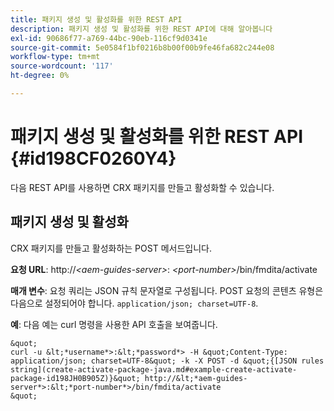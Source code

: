 ```yaml
---
title: 패키지 생성 및 활성화를 위한 REST API
description: 패키지 생성 및 활성화를 위한 REST API에 대해 알아봅니다
exl-id: 90686f77-a769-44bc-90eb-116cf9d0341e
source-git-commit: 5e0584f1bf0216b8b00f00b9fe46fa682c244e08
workflow-type: tm+mt
source-wordcount: '117'
ht-degree: 0%

---
```


# 패키지 생성 및 활성화를 위한 REST API {#id198CF0260Y4}

다음 REST API를 사용하면 CRX 패키지를 만들고 활성화할 수 있습니다.

## 패키지 생성 및 활성화

CRX 패키지를 만들고 활성화하는 POST 메서드입니다.

**요청 URL**: http://*&lt;aem-guides-server>*: *&lt;port-number>*/bin/fmdita/activate

**매개 변수**: 요청 쿼리는 JSON 규칙 문자열로 구성됩니다. POST 요청의 콘텐츠 유형은 다음으로 설정되어야 합니다. `application/json; charset=UTF-8`.

**예**: 다음 예는 curl 명령을 사용한 API 호출을 보여줍니다.

    &quot;
    curl -u &lt;*username*>:&lt;*password*> -H &quot;Content-Type: application/json; charset=UTF-8&quot; -k -X POST -d &quot;{[JSON rules string](create-activate-package-java.md#example-create-activate-package-id198JH0B905Z)}&quot; http://&lt;*aem-guides-server*>:&lt;*port-number*>/bin/fmdita/activate
    &quot;
